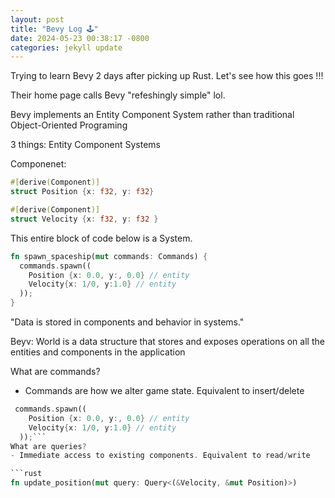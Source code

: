 ```yaml
---
layout: post
title: "Bevy Log 🕹"
date: 2024-05-23 00:38:17 -0800
categories: jekyll update
---
```


Trying to learn Bevy 2 days after picking up Rust. Let's see how this goes !!! 

Their home page calls Bevy "refeshingly simple" lol.

Bevy implements an Entity Component System rather than traditional Object-Oriented Programing 

3 things:
Entity 
Component 
Systems 

Componenet: 
```rust
#[derive(Component)] 
struct Position {x: f32, y: f32}

#[derive(Component)]
struct Velocity {x: f32, y: f32 }
```
This entire block of code below is a System. 
```rust 
fn spawn_spaceship(mut commands: Commands) {
  commands.spawn((
    Position {x: 0.0, y:, 0.0} // entity 
    Velocity{x: 1/0, y:1.0} // entity 
  ));
}

```

"Data is stored in components and behavior in systems."

Beyv: World is a data structure that stores and exposes operations on all the entities and components in the application 

What are commands? 
- Commands are how we alter game state. Equivalent to insert/delete 

```rust 
 commands.spawn((
    Position {x: 0.0, y:, 0.0} // entity 
    Velocity{x: 1/0, y:1.0} // entity 
  ));```
What are queries?
- Immediate access to existing components. Equivalent to read/write 

```rust 
fn update_position(mut query: Query<(&Velocity, &mut Position)>)
```

